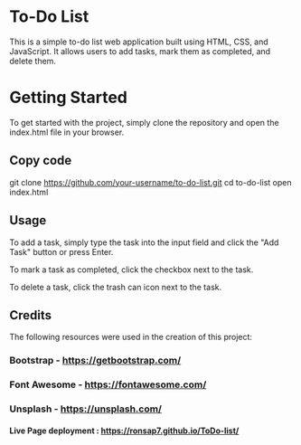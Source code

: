 # To-Do List

This is a simple to-do list web application built using HTML, CSS, and JavaScript. It allows users to add tasks, mark them as completed, and delete them.

# Getting Started
To get started with the project, simply clone the repository and open the index.html file in your browser.

## Copy code
git clone https://github.com/your-username/to-do-list.git
cd to-do-list
open index.html

## Usage
To add a task, simply type the task into the input field and click the "Add Task" button or press Enter.

To mark a task as completed, click the checkbox next to the task.

To delete a task, click the trash can icon next to the task.


## Credits
The following resources were used in the creation of this project:

### Bootstrap - https://getbootstrap.com/
### Font Awesome - https://fontawesome.com/
### Unsplash - https://unsplash.com/

#### Live Page deployment : https://ronsap7.github.io/ToDo-list/
